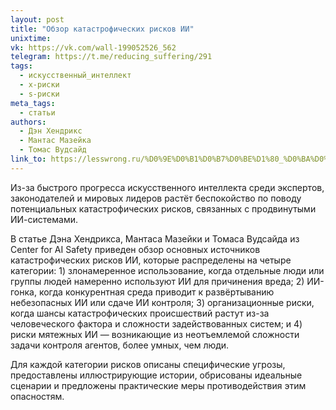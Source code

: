 ```yaml
---
layout: post
title: "Обзор катастрофических рисков ИИ"
unixtime: 
vk: https://vk.com/wall-199052526_562
telegram: https://t.me/reducing_suffering/291
tags:
  - искусственный_интеллект
  - x-риски
  - s-риски
meta_tags:
  - статьи
authors:
  - Дэн Хендрикс
  - Мантас Мазейка
  - Томас Вудсайд
link_to: https://lesswrong.ru/%D0%9E%D0%B1%D0%B7%D0%BE%D1%80_%D0%BA%D0%B0%D1%82%D0%B0%D1%81%D1%82%D1%80%D0%BE%D1%84%D0%B8%D1%87%D0%B5%D1%81%D0%BA%D0%B8%D1%85_%D1%80%D0%B8%D1%81%D0%BA%D0%BE%D0%B2_%D0%98%D0%98
---
```

Из-за быстрого прогресса искусственного интеллекта среди экспертов, законодателей и мировых лидеров растёт беспокойство по поводу потенциальных катастрофических рисков, связанных с продвинутыми ИИ-системами.

В статье Дэна Хендрикса, Мантаса Мазейки и Томаса Вудсайда из Center for AI Safety приведен обзор основных источников катастрофических рисков ИИ, которые распределены на четыре категории: 1) злонамеренное использование, когда отдельные люди или группы людей намеренно используют ИИ для причинения вреда; 2) ИИ-гонка, когда конкурентная среда приводит к развёртыванию небезопасных ИИ или сдаче ИИ контроля; 3) организационные риски, когда шансы катастрофических происшествий растут из-за человеческого фактора и сложности задействованных систем; и 4) риски мятежных ИИ — возникающие из неотъемлемой сложности задачи контроля агентов, более умных, чем люди.

Для каждой категории рисков описаны специфические угрозы, предоставлены иллюстрирующие истории, обрисованы идеальные сценарии и предложены практические меры противодействия этим опасностям.
